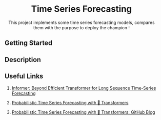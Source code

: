 <h1 align="center">
    Time Series Forecasting
    <br/>
</h1>

<p align="center">
    This project implements some time series forecasting models, compares them 
    with the purpose to deploy the champion !
</p>

## Getting Started



## Description



## Useful Links

1. [Informer: Beyond Efficient Transformer for Long Sequence Time-Series Forecasting](https://huggingface.co/docs/transformers/main/en/model_doc/informer)

2. [Probabilistic Time Series Forecasting with 🤗 Transformers](https://huggingface.co/blog/time-series-transformers)

3. [Probabilistic Time Series Forecasting with 🤗 Transformers: GitHub Blog](https://github.com/huggingface/blog/blob/main/time-series-transformers.md)
